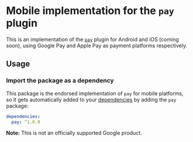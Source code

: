 # Mobile implementation for the `pay` plugin

This is an implementation of the [`pay`](../pay) plugin for Android and iOS (coming soon), using Google Pay and Apple Pay as payment platforms respectively.

## Usage

### Import the package as a dependency

This package is the endorsed implementation of `pay` for mobile platforms, so it gets automatically added to your [dependencies](https://flutter.dev/platform-plugins/) by adding the `pay` package:

```yaml
dependencies:
  pay: ^1.0.0
```

**Note:** This is not an officially supported Google product.